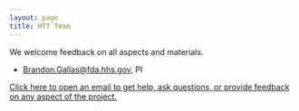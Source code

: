 ```yaml
---
layout: page
title: HTT Team
---
```


We welcome feedback on all aspects and materials.

* <Brandon.Gallas@fda.hhs.gov>, PI

[Click here to open an email to get help, ask questions, or provide feedback on any aspect of the project.](mailto:brandon.gallas@fda.hhs.gov)



<!-- <ul>
    {% for author in site.authors %}
        <li>
            <h2><a href="{{ author.url }}">{{ author.name }}</a></h2>
            <h3>{{ author.position }}</h3>
            <p>{{ author.content | markdownify }}</p>
        </li>
    {% endfor %}
</ul> -->
